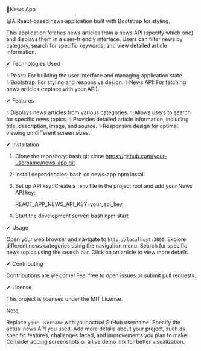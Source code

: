 📠News App

😃A React-based news application built with Bootstrap for styling.

  This application fetches news articles from a news API (specify which one) and displays them in a user-friendly interface. Users can filter news by category, search for specific keywords, and view detailed article information.

 ✔ Technologies Used

   ✨React: For building the user interface and managing application state.
   ✨Bootstrap: For styling and responsive design.
   ✨News API: For fetching news articles (replace with your API).

 ✔ Features

   ✨Displays news articles from various categories.
   ✨Allows users to search for specific news topics.
   ✨Provides detailed article information, including title, description, image, and source.
   ✨Responsive design for optimal viewing on different screen sizes.

 ✔ Installation

1. Clone the repository:
  bash
     git clone https://github.com/your-username/news-app.git

2. Install dependencies:
  bash
     cd news-app
     npm install

3. Set up API key:
   Create a `.env` file in the project root and add your News API key:

   REACT_APP_NEWS_API_KEY=your_api_key

4. Start the development server:
  bash
     npm start


✔ Usage

  Open your web browser and navigate to `http://localhost:3000`.
  Explore different news categories using the navigation menu.
  Search for specific news topics using the search bar.
  Click on an article to view more details.

✔ Contributing

  Contributions are welcome! Feel free to open issues or submit pull requests.

✔ License

  This project is licensed under the MIT License.

Note:

  Replace `your-username` with your actual GitHub username.
  Specify the actual news API you used.
  Add more details about your project, such as specific features, challenges faced, and improvements you plan to make.
  Consider adding screenshots or a live demo link for better visualization.
